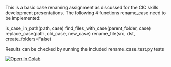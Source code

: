 This is a basic case renaming assignment as discussed for the CIC skills development presentations.
The following 4 functions rename_case need to be implemented:

is_case_in_path(path, case)
find_files_with_case(parent_folder, case)
replace_case(path, old_case, new_case)
rename_file(src, dst, create_folders=False)

Results can be checked by running the included rename_case_test.py tests


[![Open In Colab](https://colab.research.google.com/assets/colab-badge.svg)](https://colab.research.google.com/github/kaelancotter/rename_skillz/blob/master/rename_skillz.ipynb)
